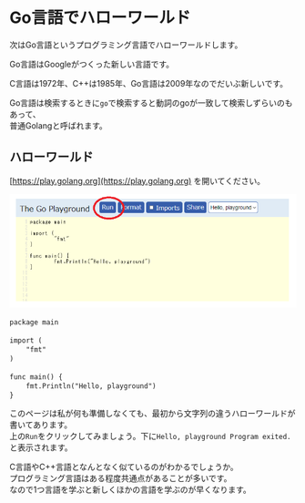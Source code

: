 # Go言語でハローワールド

次はGo言語というプログラミング言語でハローワールドします。

Go言語はGoogleがつくった新しい言語です。

C言語は1972年、C++は1985年、Go言語は2009年なのでだいぶ新しいです。

Go言語は検索するときに`go`で検索すると動詞のgoが一致して検索しずらいのもあって、  
普通Golangと呼ばれます。

## ハローワールド

[https://play.golang.org](https://play.golang.org) を開いてください。  

![](2-3-1.png)

	package main

	import (
		"fmt"
	)

	func main() {
		fmt.Println("Hello, playground")
	}

このページは私が何も準備しなくても、最初から文字列の違うハローワールドが書いてあります。  
上の`Run`をクリックしてみましょう。下に`Hello, playground Program exited.`と表示されます。  

C言語やC++言語となんとなく似ているのがわかるでしょうか。  
プログラミング言語はある程度共通点があることが多いです。  
なので1つ言語を学ぶと新しくほかの言語を学ぶのが早くなります。

